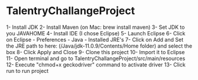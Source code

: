 # TalentryChallangeProject

1- Install JDK
2- Install Maven (on Mac: brew install maven)
3- Set JDK to you JAVAHOME
4- Install IDE (I chose Eclipse)
5- Launch Eclipse
6- Click on Eclipse - Preferences - Java - Installed JRE's
7- Click on Add and Set the JRE path to here: (/Java/jdk-11.0.9/Contents/Home folder) and select the box
8- Click Apply and Close
9- Clone this project
10- Import it to Eclipse
11- Open terminal and go to TalentryChallangeProject/src/main/resources
12- Execute  "chmod+x geckodriver" command to activate driver
13- Click run to run project
